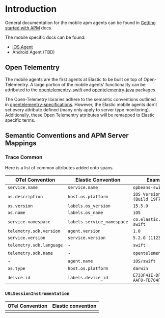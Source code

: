 # Introduction

General documentation for the mobile apm agents can be found in [Getting started with APM](https://www.elastic.co/guide/en/apm/get-started/current/overview.html) docs.

The mobile specific docs can be found:

* [iOS Agent](https://www.elastic.co/guide/en/apm/agent/swift/0.x/intro.html)
* Android Agent (TBD)

## Open Telementry
The mobile agents are the first agents at Elastic to be built on top of Open-Telementry. 
A large portion of the mobile agents' functionality can be attributed to the [opentelementry-swift](https://github.com/open-telemetry/opentelemetry-swift) and [opentelementry-java](https://github.com/open-telemtry/opentelemetry-java) packages.

The Open-Telemetry libraries adhere to the semantic conventions outlined in [opentelementry-specifications](https://github.com/open-telemetry/opentelemetry-specification). 
However, the Elastic mobile agents don't set every attribute defined (many only apply to server type monitoring). Additionally, these Open Telementry attributes will be remapped to Elastic specific terms. 

## Semantic Conventions and APM Server Mappings


### Trace Common 
Here is a list of common attributes added onto spans.

| OTel Convention        | Elastic Convention         | Example                          | 
|------------------------|----------------------------|----------------------------------| 
| `service.name`         | `service.name`             | `opbeans-swift`                  |
| `os.description`       | `host.os.platform`         | `iOS Version 15.5 (Build 19F70)` |
| `os.version`           | `labels.os_version`        | `15.5.0`                         |
| `os.name`              | `labels.os_name`           | `iOS`                            |
| `service.namespace`    | `labels.service_namespace` | `co.elastic.opbeans-swift`       | 
| `telemetry.sdk.version` | `agent.version`            | `1.0`                            
| `service.version` | `service.version`          | `5.2.0 (1123)`                   
| `telemetry.sdk.language` | -                          | `swift`                           |
| `telemetry.sdk.name` | -                          | `opentelementry`|
| - | `agent.name` | `iOS/swift` 
| `os.type` | `host.os.platform`         | `darwin` 
| `deivce.id` | `labels.device_id` | `E733F41E-DF47-4BB4-AAF0-FD784FD95653` | 


### `URLSessionInstrumentation` 
| OTel Convention | Elastic convention |
|-----------------|--------------------|
|                 |                    |